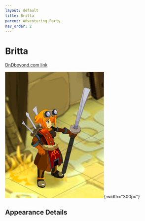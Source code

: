 ```yaml
---
layout: default
title: Britta
parent: Adventuring Party
nav_order: 2
---
```


# Britta

[DnDbeyond.com link](https://www.dndbeyond.com/characters/31966931)

![full_art](img/britta.png){:width="300px"}

## Appearance Details
